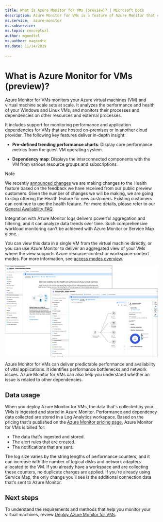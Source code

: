 ```yaml
---
title: What is Azure Monitor for VMs (preview)? | Microsoft Docs
description: Azure Monitor for VMs is a feature of Azure Monitor that combines health and performance monitoring of the Azure VM operating system, as well as automatically discovering application components and dependencies with other resources and maps the communication between them. This article provides an overview.
ms.service:  azure-monitor
ms.subservice: 
ms.topic: conceptual
author: mgoedtel
ms.author: magoedte
ms.date: 11/14/2019

---
```


# What is Azure Monitor for VMs (preview)?

Azure Monitor for VMs monitors your Azure virtual machines (VM) and virtual machine scale sets at scale. It analyzes the performance and health of your Windows and Linux VMs, and monitors their processes and dependencies on other resources and external processes. 

It includes support for monitoring performance and application dependencies for VMs that are hosted on-premises or in another cloud provider. The following key features deliver in-depth insight:

- **Pre-defined trending performance charts**: Display core performance metrics from the guest VM operating system.

- **Dependency map**: Displays the interconnected components with the VM from various resource groups and subscriptions.  

>[!NOTE]
>We recently [announced changes](https://azure.microsoft.com/updates/updates-to-azure-monitor-for-virtual-machines-preview-before-general-availability-release/
) we are making changes to the Health feature based on the feedback we have received from our public preview customers. Given the number of changes we will be making, we are going to stop offering the Health feature for new customers. Existing customers can continue to use the health feature. For more details, please refer to our [General Availability FAQ](vminsights-ga-release-faq.md).  

Integration with Azure Monitor logs delivers powerful aggregation and filtering, and it can analyze data trends over time. Such comprehensive workload monitoring can't be achieved with Azure Monitor or Service Map alone.  

You can view this data in a single VM from the virtual machine directly, or you can use Azure Monitor to deliver an aggregated view of your VMs where the view supports Azure resource-context or workspace-context modes. For more information, see [access modes overview](../platform/design-logs-deployment.md#access-mode).

![Virtual machine insights perspective in the Azure portal](./media/vminsights-overview/vminsights-azmon-directvm.png)

Azure Monitor for VMs can deliver predictable performance and availability of vital applications. It identifies performance bottlenecks and network issues. Azure Monitor for VMs can also help you understand whether an issue is related to other dependencies.  

## Data usage

When you deploy Azure Monitor for VMs, the data that's collected by your VMs is ingested and stored in Azure Monitor. Performance and dependency data collected are stored in a Log Analytics workspace. Based on the pricing that's published on the [Azure Monitor pricing page](https://azure.microsoft.com/pricing/details/monitor/), Azure Monitor for VMs is billed for:

- The data that's ingested and stored.
- The alert rules that are created.
- The notifications that are sent. 

The log size varies by the string lengths of performance counters, and it can increase with the number of logical disks and network adapters allocated to the VM. If you already have a workspace and are collecting these counters, no duplicate charges are applied. If you're already using Service Map, the only change you’ll see is the additional connection data that's sent to Azure Monitor.​

## Next steps

To understand the requirements and methods that help you monitor your virtual machines, review [Deploy Azure Monitor for VMs](vminsights-enable-overview.md).
